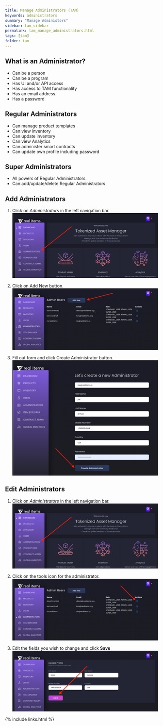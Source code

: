 ```yaml
---
title: Manage Administrators (TAM)
keywords: administrators 
summary: "Manage Administors"
sidebar: tam_sidebar
permalink: tam_manage_administrators.html
tags: [tam]
folder: tam_
---
```


## What is an Administrator?

* Can be a person 
* Can be a program
* Has UI and/or API access
* Has access to TAM functionality
* Has an email address
* Has a password

## Regular Administrators

* Can manage product templates
* Can view inventory 
* Can update inventory 
* Can view Analytics
* Can administer smart contracts
* Can update own profile including password

## Super Administrators

* All powers of Regular Administrators
* Can add/update/delete Regular Administrators

## Add Administrators
1. Click on *Administrators* in the left navigation bar.
![admin home](images/tam/admin-nav.png)

2. Click on Add New button.
![admin add new](images/tam/admin-add-new.png)

3. Fill out form and click Create Administrator button.
![admin add new](images/tam/admin-create-admin.png)

## Edit Administrators 

1. Click on *Administrators* in the left navigation bar.
![admin home](images/tam/admin-nav.png)

2. Click on the tools icon for the administrator.
![admin home](images/tam/admin-edit.png)

3. Edit the fields you wish to change and click **Save**
![admin home](images/tam/admin-save.png)

{% include links.html %}